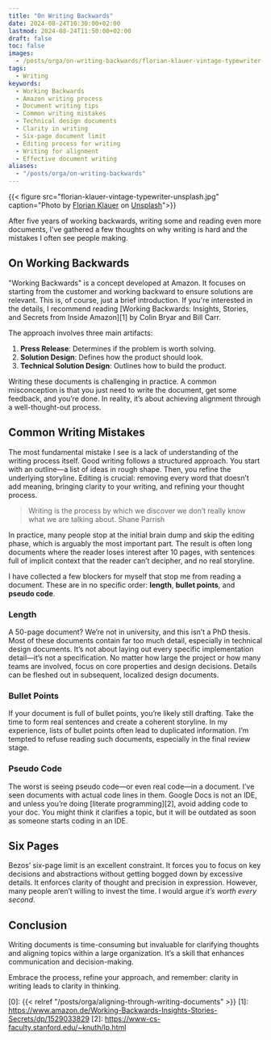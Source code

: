 ```yaml
---
title: "On Writing Backwards"
date: 2024-08-24T10:30:00+02:00
lastmod: 2024-08-24T11:50:00+02:00
draft: false
toc: false
images:
  - /posts/orga/on-writing-backwards/florian-klauer-vintage-typewriter-unsplash.jpg
tags: 
  - Writing
keywords:
  - Working Backwards
  - Amazon writing process
  - Document writing tips
  - Common writing mistakes
  - Technical design documents
  - Clarity in writing
  - Six-page document limit
  - Editing process for writing
  - Writing for alignment
  - Effective document writing
aliases:
  - "/posts/orga/on-writing-backwards"
---
```


{{< figure src="florian-klauer-vintage-typewriter-unsplash.jpg"
    caption="Photo by [Florian Klauer](https://unsplash.com/@florianklauer) on [Unsplash](https://unsplash.com/photos/black-fayorit-typewriter-with-printer-paper-mk7D-4UCfmg)">}}

After five years of working backwards, writing some and reading even more documents, I've gathered a few thoughts on why writing is hard and the mistakes I often see people making.

## On Working Backwards

"Working Backwards" is a concept developed at Amazon.
It focuses on starting from the customer and working backward to ensure solutions are relevant.
This is, of course, just a brief introduction.
If you're interested in the details, I recommend reading [Working Backwards: Insights, Stories, and Secrets from Inside Amazon][1] by Colin Bryar and Bill Carr.

The approach involves three main artifacts:

1. **Press Release**: Determines if the problem is worth solving.
1. **Solution Design**: Defines how the product should look.
1. **Technical Solution Design**: Outlines how to build the product.

Writing these documents is challenging in practice.
A common misconception is that you just need to write the document, get some feedback, and you’re done.
In reality, it’s about achieving alignment through a well-thought-out process.

## Common Writing Mistakes

The most fundamental mistake I see is a lack of understanding of the writing process itself.
Good writing follows a structured approach.
You start with an outline—a list of ideas in rough shape.
Then, you refine the underlying storyline.
Editing is crucial: removing every word that doesn’t add meaning, bringing clarity to your writing, and refining your thought process.

> Writing is the process by which we discover we don’t really know what we are talking about.
> Shane Parrish

In practice, many people stop at the initial brain dump and skip the editing phase, which is arguably the most important part.
The result is often long documents where the reader loses interest after 10 pages, with sentences full of implicit context that the reader can’t decipher, and no real storyline.

I have collected a few blockers for myself that stop me from reading a document.
These are in no specific order: **length**, **bullet points**, and **pseudo code**.

### Length

A 50-page document?
We’re not in university, and this isn’t a PhD thesis.
Most of these documents contain far too much detail, especially in technical design documents.
It’s not about laying out every specific implementation detail—it’s not a specification.
No matter how large the project or how many teams are involved, focus on core properties and design decisions.
Details can be fleshed out in subsequent, localized design documents.

### Bullet Points

If your document is full of bullet points, you’re likely still drafting.
Take the time to form real sentences and create a coherent storyline.
In my experience, lists of bullet points often lead to duplicated information.
I’m tempted to refuse reading such documents, especially in the final review stage.

### Pseudo Code

The worst is seeing pseudo code—or even real code—in a document.
I’ve seen documents with actual code lines in them.
Google Docs is not an IDE, and unless you’re doing [literate programming][2], avoid adding code to your doc.
You might think it clarifies a topic, but it will be outdated as soon as someone starts coding in an IDE.

## Six Pages

Bezos’ six-page limit is an excellent constraint.
It forces you to focus on key decisions and abstractions without getting bogged down by excessive details.
It enforces clarity of thought and precision in expression.
However, many people aren’t willing to invest the time.
I would argue *it’s worth every second*.

## Conclusion

Writing documents is time-consuming but invaluable for clarifying thoughts and aligning topics within a large organization.
It’s a skill that enhances communication and decision-making.

Embrace the process, refine your approach, and remember: clarity in writing leads to clarity in thinking.

[0]: {{< relref "/posts/orga/aligning-through-writing-documents" >}}
[1]: https://www.amazon.de/Working-Backwards-Insights-Stories-Secrets/dp/1529033829
[2]: https://www-cs-faculty.stanford.edu/~knuth/lp.html